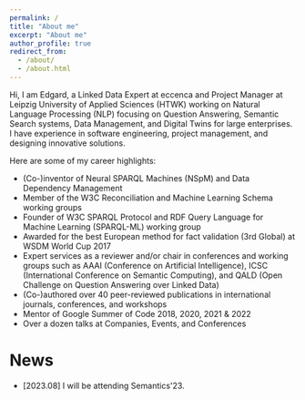 ```yaml
---
permalink: /
title: "About me"
excerpt: "About me"
author_profile: true
redirect_from: 
  - /about/
  - /about.html
---
```


Hi, I am Edgard, a Linked Data Expert at eccenca and Project Manager at Leipzig University of Applied Sciences (HTWK) working on Natural Language Processing (NLP) focusing on Question Answering, Semantic Search systems, Data Management, and Digital Twins for large enterprises. 
I have experience in software engineering, project management, and designing innovative solutions. 

Here are some of my career highlights:
* (Co-)inventor of Neural SPARQL Machines (NSpM) and Data Dependency Management
* Member of the W3C Reconciliation and Machine Learning Schema working groups
* Founder of W3C SPARQL Protocol and RDF Query Language for Machine Learning (SPARQL-ML) working group
* Awarded for the best European method for fact validation (3rd Global) at WSDM World Cup 2017
* Expert services as a reviewer and/or chair in conferences and working groups such as AAAI (Conference on Artificial Intelligence), ICSC (International Conference on Semantic Computing), and QALD (Open Challenge on Question Answering over Linked Data)
* (Co-)authored over 40 peer-reviewed publications in international journals, conferences, and workshops
* Mentor of Google Summer of Code 2018, 2020, 2021 & 2022
* Over a dozen talks at Companies, Events, and Conferences

News
======

- \[2023.08\] I will be attending Semantics'23.

